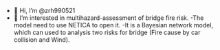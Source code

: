 - 👋 Hi, I’m @zrh990521
- 👀 I’m interested in multihazard-assessment of bridge fire risk.
-The model need to use NETICA to open it.
-It is a Bayesian network model, which can used to analysis two risks for bridge (Fire cause by car collision and Wind).
